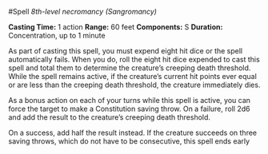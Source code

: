 #Spell
*8th-level necromancy (Sangromancy)*

**Casting Time:** 1 action
**Range:** 60 feet
**Components:** S
**Duration:** Concentration, up to 1 minute

As part of casting this spell, you must expend eight hit dice or the spell automatically fails. When you do, roll the eight hit dice expended to cast this spell and total them to determine the creature’s creeping death threshold. While the spell remains active, if the creature’s current hit points ever equal or are less than the creeping death threshold, the creature immediately dies.

As a bonus action on each of your turns while this spell is active, you can force the target to make a Constitution saving throw. On a failure, roll 2d6 and add the result to the creature’s creeping death threshold.

On a success, add half the result instead. If the creature succeeds on three saving throws, which do not have to be consecutive, this spell ends early